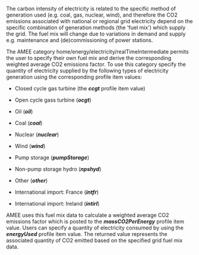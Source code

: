 The carbon intensity of electricity is related to the specific method of
generation used (e.g. coal, gas, nuclear, wind), and therefore the CO2
emissions associated with national or regional grid electricity depend
on the specific combination of generation methods (the 'fuel mix') which
supply the grid. The fuel mix will change due to variations in demand
and supply e.g. maintenance and (de)commissioning of power stations.

The AMEE category home/energy/electricity/realTimeIntermediate permits
the user to specify their own fuel mix and derive the corresponding
weighted average CO2 emissions factor. To use this category specify the
quantity of electricity supplied by the following types of electricity
generation using the corresponding profile item values:

  - Closed cycle gas turbine (the ***ccgt*** profile item value)

<!-- end list -->

  - Open cycle gass turbine (***ocgt***)

<!-- end list -->

  - Oil (***oil***)

<!-- end list -->

  - Coal (***coal***)

<!-- end list -->

  - Nuclear (***nuclear***)

<!-- end list -->

  - Wind (***wind***)

<!-- end list -->

  - Pump storage (***pumpStorage***)

<!-- end list -->

  - Non-pump storage hydro (***npshyd***)

<!-- end list -->

  - Other (***other***)

<!-- end list -->

  - International import: France (***intfr***)

<!-- end list -->

  - International import: Ireland (***intirl***)

AMEE uses this fuel mix data to calculate a weighted average CO2
emissions factor which is posted to the ***massCO2PerEnergy*** profile
item value. Users can specify a quantity of electricity consumed by
using the ***energyUsed*** profile item value. The returned value
represents the associated quantity of CO2 emitted based on the specified
grid fuel mix data.
